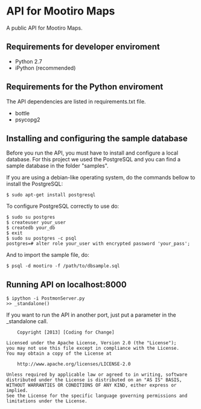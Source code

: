 API for Mootiro Maps
======================

A public API for Mootiro Maps.

Requirements for developer enviroment
---------------------------------------------
* Python 2.7
* iPython (recommended)

Requirements for the Python enviroment
-----------------------

The API dependencies are listed in requirements.txt file.

* bottle
* psycopg2

Installing and configuring the sample database
-------------------------------------------------

Before you run the API, you must have to install and configure a local database. For this project we used the PostgreSQL and you can find a sample database in the folder "samples".

If you are using a debian-like operating system, do the commands bellow to install the PostgreSQL:

    $ sudo apt-get install postgresql

To configure PostgreSQL correctly to use do:

    $ sudo su postgres
    $ createuser your_user
    $ createdb your_db
    $ exit
    $ sudo su postgres -c psql
    postgres=# alter role your_user with encrypted password 'your_pass';

And to import the sample file, do:

    $ psql -d mootiro -f /path/to/dbsample.sql

Running API on localhost:8000
--------------------------------

    $ ipython -i PostmonServer.py
    >> _standalone()

If you want to run the API in another port, just put a parameter in the _standalone call.


        Copyright [2013] [Coding for Change]

    Licensed under the Apache License, Version 2.0 (the "License");
    you may not use this file except in compliance with the License.
    You may obtain a copy of the License at

        http://www.apache.org/licenses/LICENSE-2.0

    Unless required by applicable law or agreed to in writing, software
    distributed under the License is distributed on an "AS IS" BASIS,
    WITHOUT WARRANTIES OR CONDITIONS OF ANY KIND, either express or implied.
    See the License for the specific language governing permissions and
    limitations under the License.